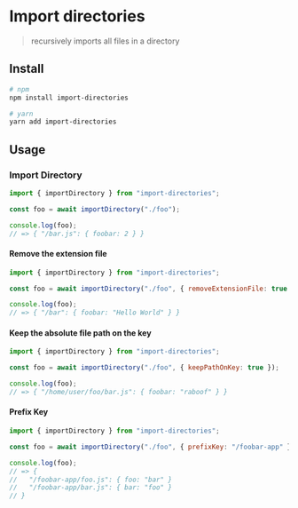 # Import directories

> recursively imports all files in a directory

## Install

```bash
# npm
npm install import-directories

# yarn
yarn add import-directories
```

## Usage

### Import Directory

```js
import { importDirectory } from "import-directories";

const foo = await importDirectory("./foo");

console.log(foo);
// => { "/bar.js": { foobar: 2 } }
```

#### Remove the extension file

```js
import { importDirectory } from "import-directories";

const foo = await importDirectory("./foo", { removeExtensionFile: true });

console.log(foo);
// => { "/bar": { foobar: "Hello World" } }
```

#### Keep the absolute file path on the key

```js
import { importDirectory } from "import-directories";

const foo = await importDirectory("./foo", { keepPathOnKey: true });

console.log(foo);
// => { "/home/user/foo/bar.js": { foobar: "raboof" } }
```

#### Prefix Key

```js
import { importDirectory } from "import-directories";

const foo = await importDirectory("./foo", { prefixKey: "/foobar-app" });

console.log(foo);
// => {
//   "/foobar-app/foo.js": { foo: "bar" }
//   "/foobar-app/bar.js": { bar: "foo" }
// }
```
